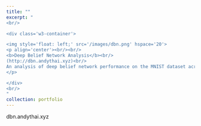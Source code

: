 ```yaml
---
title: ""
excerpt: "    
<br/>

<div class='w3-container'>

<img style='float: left;' src='/images/dbn.png' hspace='20'>
<p align='center'><br/><br/>
<b>Deep Belief Network Analysis</b><br/>
(http://dbn.andythai.xyz)<br/>
An analysis of deep belief network performance on the MNIST dataset across different parameters.
</p>

</div>
<br/>
"
collection: portfolio
---
```


dbn.andythai.xyz
